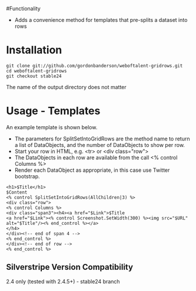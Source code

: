 #Functionality
* Adds a convenience method for templates that pre-splits a dataset into rows

# Installation
    git clone git://github.com/gordonbanderson/weboftalent-gridrows.git
    cd weboftalent-gridrows
    git checkout stable24

The name of the output directory does not matter

# Usage - Templates
An example template is shown below.
* The parameters for SplitSetIntoGridRows are the method name to return a list of DataObjects, and the number of DataObjects to show per row.
* Start your row in HTML, e.g. &lt;tr&gt; or &lt;div class="row"&gt;
* The DataObjects in each row are available from the call <% control Columns %>
* Render each DataObject as appropriate, in this case use Twitter bootstrap.

```
<h1>$Title</h1>
$Content
<% control SplitSetIntoGridRows(AllChildren|3) %>
<div class="row">
<% control Columns %>
<div class="span3"><h4><a href="$Link">$Title
<a href="$Link"><% control Screenshot.SetWidth(300) %><img src="$URL" alt="$Title"/><% end_control %></a>
</h4>
</div><!-- end of span 4 -->
<% end_control %>
</div><!-- end of row -->
<% end_control %>
```



## Silverstripe Version Compatibility
2.4 only (tested with 2.4.5+) - stable24 branch